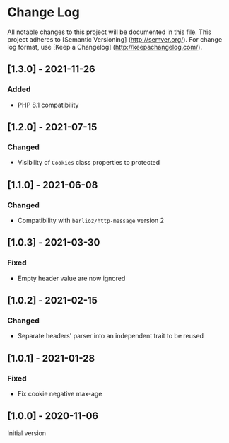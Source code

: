 # Change Log

All notable changes to this project will be documented in this file. This project adheres
to [Semantic Versioning] (http://semver.org/). For change log format,
use [Keep a Changelog] (http://keepachangelog.com/).

## [1.3.0] - 2021-11-26

### Added

- PHP 8.1 compatibility

## [1.2.0] - 2021-07-15

### Changed

- Visibility of `Cookies` class properties to protected

## [1.1.0] - 2021-06-08

### Changed

- Compatibility with `berlioz/http-message` version 2

## [1.0.3] - 2021-03-30

### Fixed

- Empty header value are now ignored

## [1.0.2] - 2021-02-15

### Changed

- Separate headers' parser into an independent trait to be reused

## [1.0.1] - 2021-01-28

### Fixed

- Fix cookie negative max-age

## [1.0.0] - 2020-11-06

Initial version